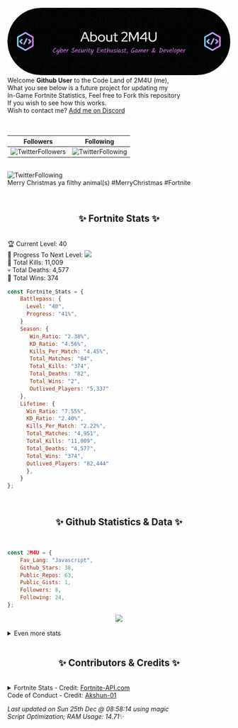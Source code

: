 
  ![Header](./src/github-banner.png)
  <br>
  Welcome **Github User** to the Code Land of 2M4U (me),<br>
  What you see below is a future project for updating my<br>
  In-Game Fortnite Statistics, Feel free to Fork this repository<br>
  If you wish to see how this works.
  <br>
  Wish to contact me? [Add me on Discord](https://tinyurl.com/addmeondiscord)
  <br><br>
  <br>
  
  | Followers  | Following |
  | ---------- |:---------:|
  | ![TwitterFollowers](https://img.shields.io/badge/Twitter%20Followers-85-blue)  | ![TwitterFollowing](https://img.shields.io/badge/Twitter%20Following-286-blue)  |


  <br>![TwitterFollowing](https://img.shields.io/badge/Latest%20Tweet--blue)<br>
  Merry Christmas ya filthy animal(s)
#MerryChristmas #Fortnite
   
  <br><h2 align="center"> ✨ Fortnite Stats ✨</h2><br>
  🏆 Current Level: 40<br>
  🎉 Progress To Next Level: ![](https://geps.dev/progress/41)<br>
  🎯 Total Kills: 11,009<br>
  💀 Total Deaths: 4,577<br>
  👑 Total Wins: 374<br>

```js
const Fortnite_Stats = {
    Battlepass: {
      Level: "40",
      Progress: "41%",    
    }
    Season: { 
       Win_Ratio: "2.38%",
       KD_Ratio: "4.56%",
       Kills_Per_Match: "4.45%",
       Total_Matches: "84",
       Total_Kills: "374",
       Total_Deaths: "82",
       Total_Wins: "2",
       Outlived_Players: "5,337"
    },
    Lifetime: {
      Win_Ratio: "7.55%",
      KD_Ratio: "2.40%",
      Kills_Per_Match: "2.22%",
      Total_Matches: "4,951",
      Total_Kills: "11,009",
      Total_Deaths: "4,577",
      Total_Wins: "374",
      Outlived_Players: "82,444"
      },
    }
}; 
```


<br><h2 align="center"> ✨ Github Statistics & Data ✨</h2><br>

```js
const 2M4U = {
    Fav_Lang: "Javascript",
    Github_Stars: 38,
    Public_Repos: 63,
    Public_Gists: 1,
    Followers: 8,
    Following: 24,
}; 
```

<p align="center">
<img src="https://github-readme-streak-stats.herokuapp.com/?user=2M4U&theme=tokyonight">
</p>
<details>
  <summary>
      Even more stats
  </summary>
  <p align="center">
    <img src="https://github-profile-trophy.vercel.app/?username=2M4U&theme=dracula">
    <img src="https://github-readme-stats.vercel.app/api?username=2M4U&theme=tokyonight&count_private=true&show_icons=true&include_all_commits=true">
  </p>
</details>
<br><h2 align="center"> ✨ Contributors & Credits ✨</h2><br>
<details>
  <summary>
      Fortnite Stats - Credit: <a href="https://fortnite-api.com/?utm_source=github.com/2M4U/2M4U">Fortnite-API.com</a><br>
      Code of Conduct - Credit: <a href="https://github.com/Akshun-01">Akshun-01</a>
  </summary>
</details>

<!-- Last updated on Sun Dec 25 2022 08:58:14 GMT+0000 (Coordinated Universal Time) ;-;-->
<i>Last updated on  Sun 25th Dec @ 08:58:14 using magic<br>
Script Optimization; RAM Usage: 14.71</i>✨